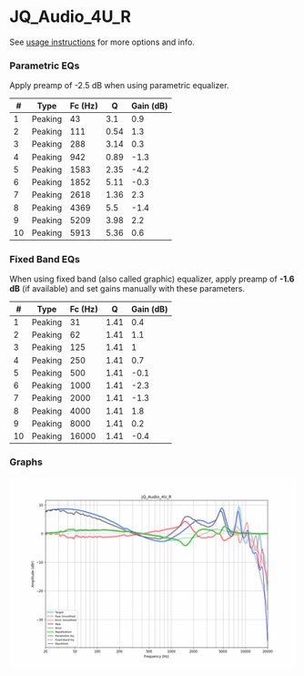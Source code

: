 # JQ_Audio_4U_R
See [usage instructions](https://github.com/jaakkopasanen/AutoEq#usage) for more options and info.

### Parametric EQs
Apply preamp of -2.5 dB when using parametric equalizer.

|   # | Type    |   Fc (Hz) |    Q |   Gain (dB) |
|-----|---------|-----------|------|-------------|
|   1 | Peaking |        43 | 3.1  |         0.9 |
|   2 | Peaking |       111 | 0.54 |         1.3 |
|   3 | Peaking |       288 | 3.14 |         0.3 |
|   4 | Peaking |       942 | 0.89 |        -1.3 |
|   5 | Peaking |      1583 | 2.35 |        -4.2 |
|   6 | Peaking |      1852 | 5.11 |        -0.3 |
|   7 | Peaking |      2618 | 1.36 |         2.3 |
|   8 | Peaking |      4369 | 5.5  |        -1.4 |
|   9 | Peaking |      5209 | 3.98 |         2.2 |
|  10 | Peaking |      5913 | 5.36 |         0.6 |

### Fixed Band EQs
When using fixed band (also called graphic) equalizer, apply preamp of **-1.6 dB** (if available) and set gains manually with these parameters.

|   # | Type    |   Fc (Hz) |    Q |   Gain (dB) |
|-----|---------|-----------|------|-------------|
|   1 | Peaking |        31 | 1.41 |         0.4 |
|   2 | Peaking |        62 | 1.41 |         1.1 |
|   3 | Peaking |       125 | 1.41 |         1   |
|   4 | Peaking |       250 | 1.41 |         0.7 |
|   5 | Peaking |       500 | 1.41 |        -0.1 |
|   6 | Peaking |      1000 | 1.41 |        -2.3 |
|   7 | Peaking |      2000 | 1.41 |        -1.3 |
|   8 | Peaking |      4000 | 1.41 |         1.8 |
|   9 | Peaking |      8000 | 1.41 |         0.2 |
|  10 | Peaking |     16000 | 1.41 |        -0.4 |

### Graphs
![](./JQ_Audio_4U_R.png)
